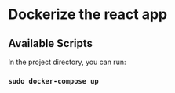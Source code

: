 # Dockerize the react app

## Available Scripts

In the project directory, you can run:

### `sudo docker-compose up`


